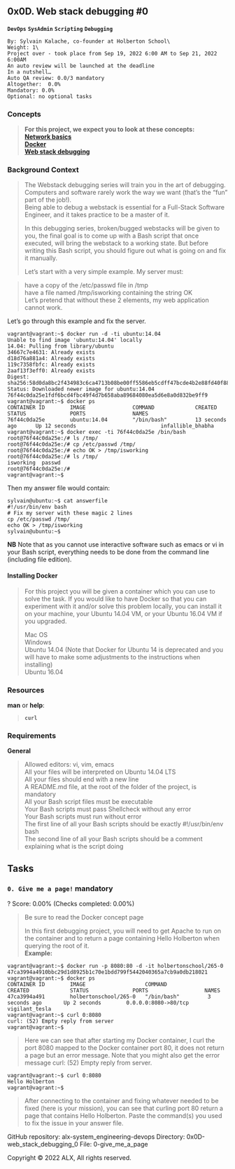 ## 0x0D. Web stack debugging #0
**`DevOps`** **`SysAdmin`** **`Scripting`** **`Debugging`**
```
By: Sylvain Kalache, co-founder at Holberton School\
Weight: 1\
Project over - took place from Sep 19, 2022 6:00 AM to Sep 21, 2022 6:00AM  
An auto review will be launched at the deadline  
In a nutshell…  
Auto QA review: 0.0/3 mandatory  
Altogether:  0.0%  
Mandatory: 0.0%  
Optional: no optional tasks  
```
### **Concepts**
> **For this project, we expect you to look at these concepts:**  
> **[Network basics]()**  
> **[Docker]()**  
> **[Web stack debugging]()**  

### **Background Context**  
> The Webstack debugging series will train you in the art of debugging. Computers and software rarely work the way we want (that’s the “fun” part of the job!).  
> Being able to debug a webstack is essential for a Full-Stack Software Engineer, and it takes practice to be a master of it.  
> 
> In this debugging series, broken/bugged webstacks will be given to you, the final goal is to come up with a Bash script that once executed, will bring the webstack to a working state. But before writing this Bash script, you should figure out what is going on and fix it manually.  
> 
> Let’s start with a very simple example. My server must:  

> have a copy of the /etc/passwd file in /tmp  
> have a file named /tmp/isworking containing the string OK  
> Let’s pretend that without these 2 elements, my web application cannot work.  

Let’s go through this example and fix the server.  
```
vagrant@vagrant:~$ docker run -d -ti ubuntu:14.04
Unable to find image 'ubuntu:14.04' locally
14.04: Pulling from library/ubuntu
34667c7e4631: Already exists
d18d76a881a4: Already exists
119c7358fbfc: Already exists
2aaf13f3eff0: Already exists
Digest: sha256:58d0da8bc2f434983c6ca4713b08be00ff5586eb5cdff47bcde4b2e88fd40f88
Status: Downloaded newer image for ubuntu:14.04
76f44c0da25e1fdf6bcd4fbc49f4d7b658aba89684080ea5d6e8a0d832be9ff9
vagrant@vagrant:~$ docker ps
CONTAINER ID        IMAGE               COMMAND             CREATED             STATUS              PORTS               NAMES
76f44c0da25e        ubuntu:14.04        "/bin/bash"         13 seconds ago      Up 12 seconds                           infallible_bhabha
vagrant@vagrant:~$ docker exec -ti 76f44c0da25e /bin/bash
root@76f44c0da25e:/# ls /tmp/
root@76f44c0da25e:/# cp /etc/passwd /tmp/
root@76f44c0da25e:/# echo OK > /tmp/isworking
root@76f44c0da25e:/# ls /tmp/
isworking  passwd
root@76f44c0da25e:/#
vagrant@vagrant:~$
```
Then my answer file would contain:
```
sylvain@ubuntu:~$ cat answerfile
#!/usr/bin/env bash
# Fix my server with these magic 2 lines
cp /etc/passwd /tmp/
echo OK > /tmp/isworking
sylvain@ubuntu:~$
```
**NB** Note that as you cannot use interactive software such as emacs or vi in your Bash script, everything needs to be done from the command line (including file edition).

#### Installing Docker
> For this project you will be given a container which you can use to solve the task. If you would like to have Docker so that you can experiment with it and/or solve this problem locally, you can install it on your machine, your Ubuntu 14.04 VM, or your Ubuntu 16.04 VM if you upgraded.  
> 
> Mac OS  
> Windows  
> Ubuntu 14.04 (Note that Docker for Ubuntu 14 is deprecated and you will have to make some adjustments to the instructions when installing)  
> Ubuntu 16.04  

### **Resources**
**man** or **help**:
> **`curl`**  
### **Requirements**
**General**  
> Allowed editors: vi, vim, emacs  
> All your files will be interpreted on Ubuntu 14.04 LTS  
> All your files should end with a new line  
> A README.md file, at the root of the folder of the project, is mandatory  
> All your Bash script files must be executable  
> Your Bash scripts must pass Shellcheck without any error  
> Your Bash scripts must run without error  
> The first line of all your Bash scripts should be exactly #!/usr/bin/env bash  
> The second line of all your Bash scripts should be a comment explaining what is the script doing  

## Tasks
### **`0. Give me a page!`** mandatory
? Score: 0.00% (Checks completed: 0.00%)  
> Be sure to read the Docker concept page  
> 
> In this first debugging project, you will need to get Apache to run on the container and to return a page containing Hello Holberton when querying the root of it.  
**Example:**  
```
vagrant@vagrant:~$ docker run -p 8080:80 -d -it holbertonschool/265-0
47ca3994a4910bbc29d1d8925b1c70e1bdd799f5442040365a7cb9a0db218021
vagrant@vagrant:~$ docker ps
CONTAINER ID        IMAGE                   COMMAND             CREATED             STATUS              PORTS                  NAMES
47ca3994a491        holbertonschool/265-0   "/bin/bash"         3 seconds ago       Up 2 seconds        0.0.0.0:8080->80/tcp   vigilant_tesla
vagrant@vagrant:~$ curl 0:8080
curl: (52) Empty reply from server
vagrant@vagrant:~$
```
> Here we can see that after starting my Docker container, I curl the port 8080 mapped to the Docker container port 80, it does not return a page but an error message. Note that you might also get the error message curl: (52) Empty reply from server.
```
vagrant@vagrant:~$ curl 0:8080
Hello Holberton
vagrant@vagrant:~$
```
> After connecting to the container and fixing whatever needed to be fixed (here is your mission), you can see that curling port 80 return a page that contains Hello Holberton. Paste the command(s) you used to fix the issue in your answer file.

GitHub repository: alx-system_engineering-devops
Directory: 0x0D-web_stack_debugging_0
File: 0-give_me_a_page
     
Copyright © 2022 ALX, All rights reserved.
